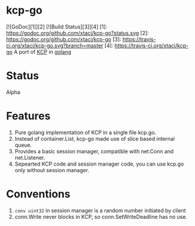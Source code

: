 # kcp-go
[![GoDoc][1]][2] [![Build Status][3]][4]
[1]: https://godoc.org/github.com/xtaci/kcp-go?status.svg
[2]: https://godoc.org/github.com/xtaci/kcp-go
[3]: https://travis-ci.org/xtaci/kcp-go.svg?branch=master
[4]: https://travis-ci.org/xtaci/kcp-go
A port of [KCP](https://github.com/skywind3000/kcp) in [golang](https://golang.org/)

# Status
Alpha

# Features
1. Pure golang implementation of KCP in a single file kcp.go.
2. Instead of container.List, kcp-go made use of slice based internal queue. 
3. Provides a basic session manager, compatible with net.Conn and net.Listener.
4. Sepearted KCP code and session manager code, you can use kcp.go only without session manager.

# Conventions
1. ```conv uint32``` in session manager is a random number initiated by client
2. conn.Write never blocks in KCP, so conn.SetWriteDeadline has no use.
